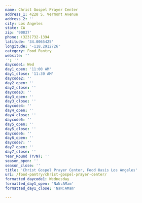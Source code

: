```yaml
---
name: Christ Gospel Prayer Center
address_1: 4228 S. Vermont Avenue
address_2: ''
city: Los Angeles
state: CA
zip: '90037'
phone: (323)732-1394
latitude: '34.0065425'
longitude: '-118.2912726'
category: Food Pantry
website: ''
'': ''
daycode1: Wed
day1_open: '11:00 AM'
day1_close: '11:30 AM'
daycode2: ''
day2_open: ''
day2_close: ''
daycode3: ''
day3_open: ''
day3_close: ''
daycode4: ''
day4_open: ''
day4_close: ''
daycode5: ''
day5_open: ''
day5_close: ''
daycode6: ''
day6_open: ''
daycode7: ''
day7_open: ''
day7_close: ''
Year_Round (Y/N): ''
season_open: ''
season_close: ''
title: 'Christ Gospel Prayer Center, Food Oasis Los Angeles'
uri: /food-pantry/christ-gospel-prayer-center/
formatted_daycode1: Wednesday
formatted_day1_open: 'NaN:AMam'
formatted_day1_close: 'NaN:AMam'

---
```

